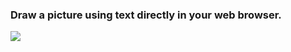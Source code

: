 ### Draw a picture using text directly in your web browser.

[<img src="https://eddwalker.github.io/goat-wasm/static/trynow.png"/>](https://eddwalker.github.io/goat-wasm/)

